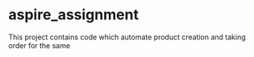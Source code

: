 # aspire_assignment
This project contains code which automate product creation and taking order for the same
